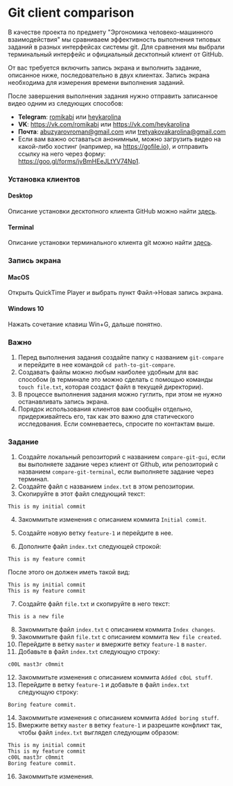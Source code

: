 # Git client comparison

В качестве проекта по предмету "Эргономика человеко-машинного взаимодействия" мы сравниваем эффективность выполнения типовых заданий в разных интерфейсах системы git. Для сравнения мы выбрали терминальный интерфейс и официальный десктопный клиент от GitHub.

От вас требуется включить запись экрана и выполнить задание, описанное ниже, последовательно в двух клиентах. Запись экрана необходима для измерения времени выполнения заданий.

После завершения выполнения задания нужно отправить записанное видео одним из следующих способов:

- **Telegram**: [romikabi](tele.click/romikabi) или [heykarolina](tele.click/heykarolina)
- **VK**: https://vk.com/romikabi или https://vk.com/heykarolina
- **Почта**: abuzyarovroman@gmail.com или tretyakovakarolina@gmail.com
- Если вам важно оставаться анонимным, можно загрузить видео на какой-либо хостинг (например, на https://gofile.io), и отправить ссылку на него через форму: https://goo.gl/forms/jvBmHEeJLtYV74Np1.

### Установка клиентов

#### Desktop

Описание установки десктопного клиента GitHub можно найти [здесь](https://github.com/desktop/desktop).

#### Terminal

Описание установки терминального клиента git можно найти [здесь](https://gist.github.com/derhuerst/1b15ff4652a867391f03#file-mac-md).

### Запись экрана

#### MacOS

Открыть QuickTime Player и выбрать пункт Файл->Новая запись экрана.

#### Windows 10

Нажать сочетание клавиш Win+G, дальше понятно.

### Важно

1. Перед выполнения задания создайте папку с названием `git-compare` и перейдите в нее командой `cd path-to-git-compare`. 
2. Создавать файлы можно любым наиболее удобным для вас способом (в терминале это можно сделать с помощью команды `touch file.txt`, которая создаст файл в текущей директории).
3. В процессе выполнения задания можно гуглить, при этом не нужно останавливать запись экрана.
4. Порядок использования клиентов вам сообщён отдельно, придерживайтесь его, так как это важно для статического исследования. Если сомневаетесь, спросите по контактам выше.

### Задание

1. Создайте локальный репозиторий с названием `compare-git-gui`, если вы выполняете задание через клиент от Github, или репозиторий с названием `compare-git-terminal`, если выполняете задание через терминал.
2. Создайте файл с названием `index.txt` в этом репозитории.
3. Скопируйте в этот файл следующий текст:

```
This is my initial commit
```

4. Закоммитьте изменения с описанием коммита `Initial commit`.

5. Создайте новую ветку `feature-1` и перейдите в нее.
6. Дополните файл `index.txt` следующей строкой:

```
This is my feature commit
```

После этого он должен иметь такой вид:

```
This is my initial commit
This is my feature commit
```

7. Создайте файл `file.txt` и скопируйте в него текст:

```
This is a new file
```

8. Закоммитьте файл `index.txt` с описанием коммита `Index changes`.
9. Закоммитьте файл `file.txt` с описанием коммита `New file created`.
10. Перейдите в ветку `master` и вмержите ветку `feature-1` в `master`.
11. Добавьте в файл `index.txt` следующую строку:

```
c00L mast3r c0mmit
```

12. Закоммитьте изменения с описанием коммита `Added c0oL stuff`.
13. Перейдите в ветку `feature-1` и добавьте в файл `index.txt` следующую строку:

```
Boring feature commit.
```

14. Закоммитьте изменения с описанием коммита `Added boring stuff`.
15. Вмержите ветку `master` в ветку `feature-1` и разрешите конфликт так, чтобы файл `index.txt` выглядел следующим образом:

```
This is my initial commit
This is my feature commit
c00L mast3r c0mmit
Boring feature commit.
```

16. Закоммитьте изменения.

